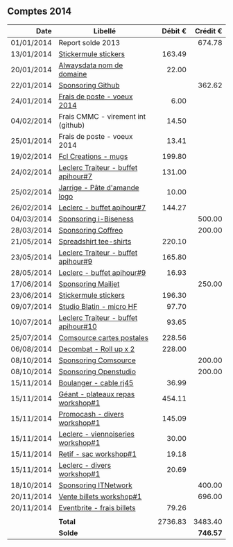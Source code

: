 
## Comptes 2014

| Date       | Libellé                                                                     | Débit €   | Crédit €  |
|-----------:|-----------------------------------------------------------------------------|----------:|----------:|
| 01/01/2014 | Report solde 2013                                                           |           |    674.78 |
| 13/01/2014 | [Stickermule stickers](invoices/in/201401_01_stickermule.pdf)               |    163.49 |           |
| 20/01/2014 | [Alwaysdata nom de domaine](invoices/in/201401_02_alwaysdata.pdf)           |     22.00 |           |
| 22/01/2014 | [Sponsoring Github](invoices/out/201401_01_github.md)                       |           |    362.62 |
| 24/01/2014 | [Frais de poste - voeux 2014](invoices/in/201401_03_poste.pdf)              |      6.00 |           |
| 04/02/2014 | Frais CMMC - virement int (github)                                          |     14.50 |           |
| 25/01/2014 | Frais de poste - voeux 2014                                                 |     13.41 |           |
| 19/02/2014 | [Fcl Creations - mugs](invoices/in/201402_01_fclcreations.pdf)              |    199.80 |           |
| 24/02/2014 | [Leclerc Traiteur - buffet apihour#7](invoices/in/201402_02_leclerc.pdf)    |    131.00 |           |
| 25/02/2014 | [Jarrige - Pâte d'amande logo](invoices/in/201402_03_jarrige.pdf)           |     10.00 |           |
| 26/02/2014 | [Leclerc - buffet apihour#7](invoices/in/201402_04_leclerc.pdf)             |    144.27 |           |
| 04/03/2014 | [Sponsoring i-Biseness](invoices/out/201402_01_ibiseness.md)                |           |    500.00 |
| 28/03/2014 | [Sponsoring Coffreo](invoices/out/201309_01_viastorage.md)                  |           |    200.00 |
| 21/05/2014 | [Spreadshirt tee-shirts](invoices/in/201405_01_spreadshirt.pdf)             |    220.10 |           |
| 23/05/2014 | [Leclerc Traiteur - buffet apihour#9](invoices/in/201405_02_leclerc.pdf)    |    165.80 |           |
| 28/05/2014 | [Leclerc - buffet apihour#9](invoices/in/201405_03_leclerc.pdf)             |     16.93 |           |
| 17/06/2014 | [Sponsoring Mailjet](invoices/out/201406_01_mailjet.md)                     |           |    250.00 |
| 23/06/2014 | [Stickermule stickers](invoices/in/201406_01_stickermule.pdf)               |    196.30 |           |
| 09/07/2014 | [Studio Blatin - micro HF](invoices/in/201407_01_studioblatin.pdf)          |     97.70 |           |
| 10/07/2014 | [Leclerc Traiteur - buffet apihour#10](invoices/in/201407_02_leclerc.pdf)   |     93.65 |           |
| 25/07/2014 | [Comsource cartes postales](invoices/in/201407_03_comsource.pdf)            |    228.56 |           |
| 06/08/2014 | [Decombat - Roll up x 2](invoices/in/201408_01_decombat.pdf)                |    228.00 |           |
| 08/10/2014 | [Sponsoring Comsource](invoices/out/201408_01_comsource.md)                 |           |    200.00 |
| 08/10/2014 | [Sponsoring Openstudio](invoices/out/201408_02_openstudio.md)               |           |    200.00 |
| 15/11/2014 | [Boulanger - cable rj45](invoices/in/201411_01_boulanger.pdf)               |     36.99 |           |
| 15/11/2014 | [Géant - plateaux repas workshop#1](invoices/in/201411_02_geant.pdf)        |    454.11 |           |
| 15/11/2014 | [Promocash - divers workshop#1](invoices/in/201411_03_promocash.pdf)        |    145.09 |           |
| 15/11/2014 | [Leclerc - viennoiseries workshop#1](invoices/in/201411_04_leclerc.pdf)     |     30.00 |           |
| 15/11/2014 | [Retif - sac workshop#1](invoices/in/201411_05_retif.pdf)                   |     19.18 |           |
| 15/11/2014 | [Leclerc - divers workshop#1](invoices/in/201411_06_leclerc.pdf)            |     20.69 |           |
| 18/10/2014 | [Sponsoring ITNetwork](invoices/out/201407_01_itn.md)                       |           |    400.00 |
| 20/11/2014 | [Vente billets workshop#1](invoices/out/workshop#1)                         |           |    696.00 |
| 20/11/2014 | [Eventbrite - frais billets]()                                              |     79.26 |           |
|            |                                                                             |           |           |
|            |                                                                   **Total** |   2736.83 |   3483.40 |
|            |                                                                   **Solde** |           | **746.57**|
